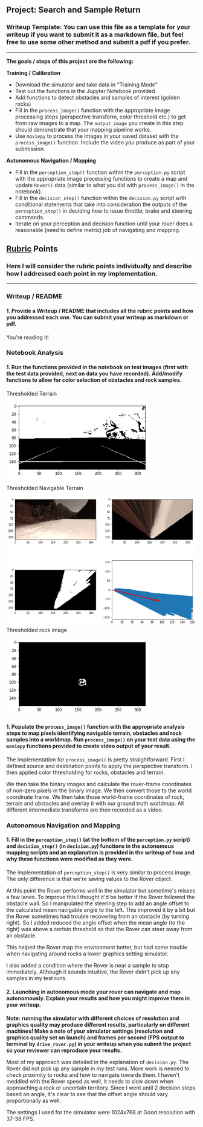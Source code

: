 ## Project: Search and Sample Return
### Writeup Template: You can use this file as a template for your writeup if you want to submit it as a markdown file, but feel free to use some other method and submit a pdf if you prefer.

---


**The goals / steps of this project are the following:**  

**Training / Calibration**  

* Download the simulator and take data in "Training Mode"
* Test out the functions in the Jupyter Notebook provided
* Add functions to detect obstacles and samples of interest (golden rocks)
* Fill in the `process_image()` function with the appropriate image processing steps (perspective transform, color threshold etc.) to get from raw images to a map.  The `output_image` you create in this step should demonstrate that your mapping pipeline works.
* Use `moviepy` to process the images in your saved dataset with the `process_image()` function.  Include the video you produce as part of your submission.

**Autonomous Navigation / Mapping**

* Fill in the `perception_step()` function within the `perception.py` script with the appropriate image processing functions to create a map and update `Rover()` data (similar to what you did with `process_image()` in the notebook). 
* Fill in the `decision_step()` function within the `decision.py` script with conditional statements that take into consideration the outputs of the `perception_step()` in deciding how to issue throttle, brake and steering commands. 
* Iterate on your perception and decision function until your rover does a reasonable (need to define metric) job of navigating and mapping.  


## [Rubric](https://review.udacity.com/#!/rubrics/916/view) Points
### Here I will consider the rubric points individually and describe how I addressed each point in my implementation.  

---
### Writeup / README

#### 1. Provide a Writeup / README that includes all the rubric points and how you addressed each one.  You can submit your writeup as markdown or pdf.  

You're reading it!

### Notebook Analysis
#### 1. Run the functions provided in the notebook on test images (first with the test data provided, next on data you have recorded). Add/modify functions to allow for color selection of obstacles and rock samples.

Thresholded Terrain

![Maps](./markdownimages/terrainthreshold.png)

Thresholded Navigable Terrain

![Maps](./markdownimages/maps.png)
Thresholded rock image

![rocksample](./markdownimages/rocksample.png)

#### 1. Populate the `process_image()` function with the appropriate analysis steps to map pixels identifying navigable terrain, obstacles and rock samples into a worldmap.  Run `process_image()` on your test data using the `moviepy` functions provided to create video output of your result. 
The implementation for `process_image()` is pretty straightforward. First I defined source and destination points to apply the perspective transform. I then applied color thresholding for rocks, obstacles and terrain.   


We then take the binary images and calculate the rover-frame coordinates of non-zero pixels in the binary image. We then convert those to the world coordinate frame. We then take those world-frame coordinates of rock, terrain and obstacles and overlay it with our ground truth worldmap. All different intermediate transforms are then recorded as a video.

### Autonomous Navigation and Mapping

#### 1. Fill in the `perception_step()` (at the bottom of the `perception.py` script) and `decision_step()` (in `decision.py`) functions in the autonomous mapping scripts and an explanation is provided in the writeup of how and why these functions were modified as they were.

The implementation of `perception_step()` is very similar to process image. The only difference is that we're saving values to the Rover object.

At this point the Rover performs well in the simulator but sometime's misses a few lanes. To improve this I thought it'd be better if the Rover followed the obstacle wall. So I manipulated the steering step to add an angle offset to the calculated mean navigable angle to the left. This improved it by a bit but the Rover sometimes had trouble recovering from an obstacle (by turning right). So I added reduced the angle offset when the mean angle (to the right) was above a certain threshold so that the Rover can steer away from an obstacle.

This helped the Rover map the environment better, but had some trouble when navigating around rocks a lower graphics setting simulator.

I also added a condition where the Rover is near a sample to stop immediately. Although it sounds intuitive, the Rover didn't pick up any samples in my test runs.

#### 2. Launching in autonomous mode your rover can navigate and map autonomously.  Explain your results and how you might improve them in your writeup.  

**Note: running the simulator with different choices of resolution and graphics quality may produce different results, particularly on different machines!  Make a note of your simulator settings (resolution and graphics quality set on launch) and frames per second (FPS output to terminal by `drive_rover.py`) in your writeup when you submit the project so your reviewer can reproduce your results.**

Most of my approach was detailed in the explanation of `decision.py`. The Rover did not pick up any sample in my test runs. More work is needed to check proximity to rocks and how to navigate towards them. I haven't meddled with the Rover speed as well, it needs to slow down when approaching a rock or uncertain territory. Since I went until 2 decision steps based on angle, it's clear to see that the offset angle should vary proportionally as well.

The settings I used for the simulator were 1024x768 at Good resolution with 37-38 FPS.


